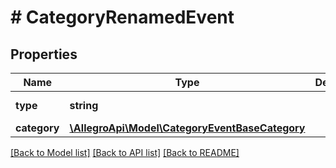 # # CategoryRenamedEvent

## Properties

Name | Type | Description | Notes
------------ | ------------- | ------------- | -------------
**type** | **string** |  | [default to 'CATEGORY_RENAMED']
**category** | [**\AllegroApi\Model\CategoryEventBaseCategory**](CategoryEventBaseCategory.md) |  |

[[Back to Model list]](../../README.md#models) [[Back to API list]](../../README.md#endpoints) [[Back to README]](../../README.md)
